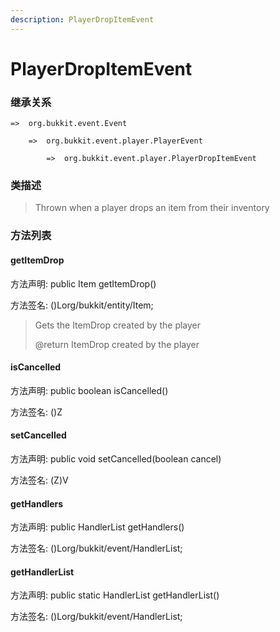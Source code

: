 ```yaml
---
description: PlayerDropItemEvent
---
```


# PlayerDropItemEvent

### 继承关系

    =>  org.bukkit.event.Event

        =>  org.bukkit.event.player.PlayerEvent

            =>  org.bukkit.event.player.PlayerDropItemEvent

### 类描述

> Thrown when a player drops an item from their inventory

### 方法列表

#### getItemDrop

方法声明: public Item getItemDrop()

方法签名: ()Lorg/bukkit/entity/Item;

> Gets the ItemDrop created by the player
>
> @return ItemDrop created by the player

#### isCancelled

方法声明: public boolean isCancelled()

方法签名: ()Z

#### setCancelled

方法声明: public void setCancelled(boolean cancel)

方法签名: (Z)V

#### getHandlers

方法声明: public HandlerList getHandlers()

方法签名: ()Lorg/bukkit/event/HandlerList;

#### getHandlerList

方法声明: public static HandlerList getHandlerList()

方法签名: ()Lorg/bukkit/event/HandlerList;